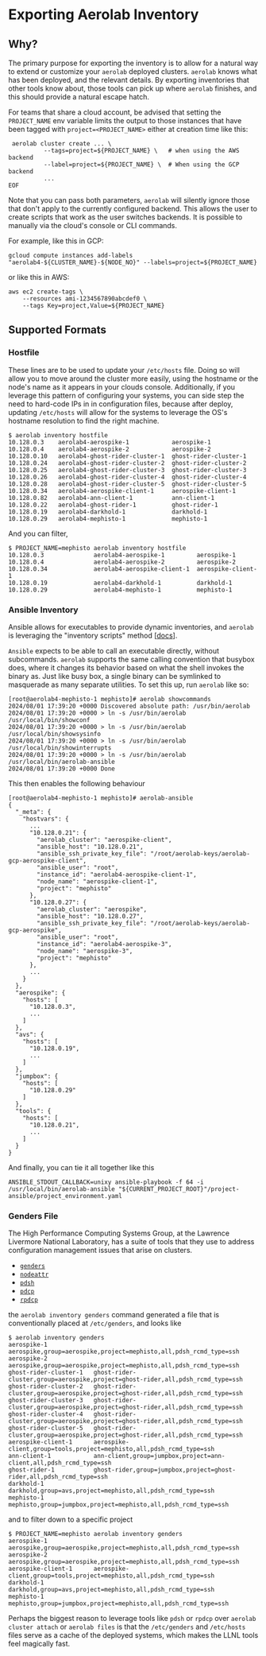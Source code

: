 # Exporting Aerolab Inventory

## Why?

The primary purpose for exporting the inventory is to allow for a natural way to extend or customize
your `aerolab` deployed clusters. `aerolab` knows what has been deployed, and the relevant details. 
By exporting inventories that other tools know about, those tools can pick up where `aerolab` finishes,
and this should provide a natural escape hatch.

For teams that share a cloud account, be advised that setting the `PROJECT_NAME` env variable limits the output to 
those instances that have been tagged with `project=<PROJECT_NAME>` either at creation time like this:
```shell
 aerolab cluster create ... \
          --tags=project=${PROJECT_NAME} \   # when using the AWS backend
          --label=project=${PROJECT_NAME} \  # When using the GCP backend
          ...
EOF
```
Note that you can pass both parameters, `aerolab` will silently ignore those that don't apply to the currently
configured backend. This allows the user to create scripts that work as the user switches backends. It is possible to 
manually via the cloud's console or CLI commands.

For example, like this in GCP:
```shell
gcloud compute instances add-labels "aerolab4-${CLUSTER_NAME}-${NODE_NO}" --labels=project=${PROJECT_NAME}
```

or like this in AWS:

```shell
aws ec2 create-tags \
    --resources ami-1234567890abcdef0 \
    --tags Key=project,Value=${PROJECT_NAME}
```

## Supported Formats

### Hostfile

These lines are to be used to update your `/etc/hosts` file. Doing so will allow you to move around the cluster more
easily, using the hostname or the node's name as it appears in your clouds console. Additionally, if you leverage this
pattern of configuring your systems, you can side step the need to hard-code IPs in in configuration files, because
after deploy, updating `/etc/hosts` will allow for the systems to leverage the OS's hostname resolution to find the right 
machine.

```shell
$ aerolab inventory hostfile
10.128.0.3    aerolab4-aerospike-1            aerospike-1
10.128.0.4    aerolab4-aerospike-2            aerospike-2
10.128.0.10   aerolab4-ghost-rider-cluster-1  ghost-rider-cluster-1
10.128.0.24   aerolab4-ghost-rider-cluster-2  ghost-rider-cluster-2
10.128.0.25   aerolab4-ghost-rider-cluster-3  ghost-rider-cluster-3
10.128.0.26   aerolab4-ghost-rider-cluster-4  ghost-rider-cluster-4
10.128.0.28   aerolab4-ghost-rider-cluster-5  ghost-rider-cluster-5
10.128.0.34   aerolab4-aerospike-client-1     aerospike-client-1
10.128.0.82   aerolab4-ann-client-1           ann-client-1
10.128.0.22   aerolab4-ghost-rider-1          ghost-rider-1
10.128.0.19   aerolab4-darkhold-1             darkhold-1
10.128.0.29   aerolab4-mephisto-1             mephisto-1
```

And you can filter,

```shell
$ PROJECT_NAME=mephisto aerolab inventory hostfile
10.128.0.3              aerolab4-aerospike-1         aerospike-1
10.128.0.4              aerolab4-aerospike-2         aerospike-2
10.128.0.34             aerolab4-aerospike-client-1  aerospike-client-1
10.128.0.19             aerolab4-darkhold-1          darkhold-1
10.128.0.29             aerolab4-mephisto-1          mephisto-1
```

### Ansible Inventory

Ansible allows for executables to provide dynamic inventories, and `aerolab` is leveraging the "inventory scripts" method
 [[docs](https://docs.ansible.com/ansible/latest/dev_guide/developing_inventory.html#developing-inventory-scripts)].

`Ansible` expects to be able to call an executable directly, without subcommands. `aerolab` supports the same calling convention
that busybox does, where it changes its behavior based on what the shell invokes the binary as. Just like busy box, a single 
binary can be symlinked to masquerade as many separate utilities. To set this up, run `aerolab` like so:

```shell
[root@aerolab4-mephisto-1 mephisto]# aerolab showcommands
2024/08/01 17:39:20 +0000 Discovered absolute path: /usr/bin/aerolab
2024/08/01 17:39:20 +0000 > ln -s /usr/bin/aerolab /usr/local/bin/showconf
2024/08/01 17:39:20 +0000 > ln -s /usr/bin/aerolab /usr/local/bin/showsysinfo
2024/08/01 17:39:20 +0000 > ln -s /usr/bin/aerolab /usr/local/bin/showinterrupts
2024/08/01 17:39:20 +0000 > ln -s /usr/bin/aerolab /usr/local/bin/aerolab-ansible
2024/08/01 17:39:20 +0000 Done
```

This then enables the following behaviour

```shell
[root@aerolab4-mephisto-1 mephisto]# aerolab-ansible
{
  "_meta": {
    "hostvars": {
      ...
      "10.128.0.21": {
        "aerolab_cluster": "aerospike-client",
        "ansible_host": "10.128.0.21",
        "ansible_ssh_private_key_file": "/root/aerolab-keys/aerolab-gcp-aerospike-client",
        "ansible_user": "root",
        "instance_id": "aerolab4-aerospike-client-1",
        "node_name": "aerospike-client-1",
        "project": "mephisto"
      },
      "10.128.0.27": {
        "aerolab_cluster": "aerospike",
        "ansible_host": "10.128.0.27",
        "ansible_ssh_private_key_file": "/root/aerolab-keys/aerolab-gcp-aerospike",
        "ansible_user": "root",
        "instance_id": "aerolab4-aerospike-3",
        "node_name": "aerospike-3",
        "project": "mephisto"
      },
      ...
    }
  },
  "aerospike": {
    "hosts": [
      "10.128.0.3",
      ...
    ]
  },
  "avs": {
    "hosts": [
      "10.128.0.19",
      ...
    ]
  },
  "jumpbox": {
    "hosts": [
      "10.128.0.29"
    ]
  },
  "tools": {
    "hosts": [
      "10.128.0.21",
      ...
    ]
  }
}
```

And finally, you can tie it all together like this

```shell
ANSIBLE_STDOUT_CALLBACK=unixy ansible-playbook -f 64 -i /usr/local/bin/aerolab-ansible "${CURRENT_PROJECT_ROOT}"/project-ansible/project_environment.yaml
```

### Genders File

The High Performance Computing Systems Group, at the Lawrence Livermore National Laboratory, 
has a suite of tools that they use to address configuration management issues that arise on clusters.

+ [`genders`](https://github.com/chaos/genders/blob/master/TUTORIAL)
+ [`nodeattr`](https://linux.die.net/man/1/nodeattr)
+ [`pdsh`](https://github.com/chaos/pdsh)
+ [`pdcp`](https://linux.die.net/man/1/pdcp)
+ [`rpdcp`](https://linux.die.net/man/1/pdcp)

the `aerolab inventory genders` command generated a file that is conventionally placed at `/etc/genders`, and looks like

```shell
$ aerolab inventory genders
aerospike-1             aerospike,group=aerospike,project=mephisto,all,pdsh_rcmd_type=ssh
aerospike-2             aerospike,group=aerospike,project=mephisto,all,pdsh_rcmd_type=ssh
ghost-rider-cluster-1   ghost-rider-cluster,group=aerospike,project=ghost-rider,all,pdsh_rcmd_type=ssh
ghost-rider-cluster-2   ghost-rider-cluster,group=aerospike,project=ghost-rider,all,pdsh_rcmd_type=ssh
ghost-rider-cluster-3   ghost-rider-cluster,group=aerospike,project=ghost-rider,all,pdsh_rcmd_type=ssh
ghost-rider-cluster-4   ghost-rider-cluster,group=aerospike,project=ghost-rider,all,pdsh_rcmd_type=ssh
ghost-rider-cluster-5   ghost-rider-cluster,group=aerospike,project=ghost-rider,all,pdsh_rcmd_type=ssh
aerospike-client-1      aerospike-client,group=tools,project=mephisto,all,pdsh_rcmd_type=ssh
ann-client-1            ann-client,group=jumpbox,project=ann-client,all,pdsh_rcmd_type=ssh
ghost-rider-1           ghost-rider,group=jumpbox,project=ghost-rider,all,pdsh_rcmd_type=ssh
darkhold-1              darkhold,group=avs,project=mephisto,all,pdsh_rcmd_type=ssh
mephisto-1              mephisto,group=jumpbox,project=mephisto,all,pdsh_rcmd_type=ssh
```

and to filter down to a specific project

```shell
$ PROJECT_NAME=mephisto aerolab inventory genders
aerospike-1             aerospike,group=aerospike,project=mephisto,all,pdsh_rcmd_type=ssh
aerospike-2             aerospike,group=aerospike,project=mephisto,all,pdsh_rcmd_type=ssh
aerospike-client-1      aerospike-client,group=tools,project=mephisto,all,pdsh_rcmd_type=ssh
darkhold-1              darkhold,group=avs,project=mephisto,all,pdsh_rcmd_type=ssh
mephisto-1              mephisto,group=jumpbox,project=mephisto,all,pdsh_rcmd_type=ssh
```

Perhaps the biggest reason to leverage tools like `pdsh` or `rpdcp` over `aerolab cluster attach` or `aerolab files` is that 
the `/etc/genders` and `/etc/hosts` files serve as a cache of the deployed systems, which makes the LLNL tools feel magically 
fast.
